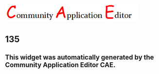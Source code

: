 ![CAE](https://github.com/PhilCAEOrg/frontendComponent-135/blob/gh-pages/img/logo.png)  

135
===================


This widget was automatically generated by the Community Application Editor CAE.  
---------------
